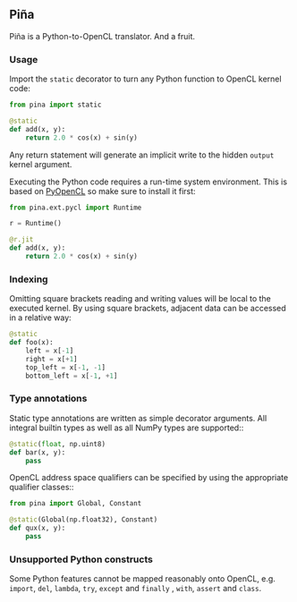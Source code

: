 ## Piña

Piña is a Python-to-OpenCL translator. And a fruit.


### Usage

Import the `static` decorator to turn any Python function to OpenCL kernel code:

```python
from pina import static

@static
def add(x, y):
    return 2.0 * cos(x) + sin(y)
```

Any return statement will generate an implicit write to the hidden `output`
kernel argument.

Executing the Python code requires a run-time system environment. This is based
on [PyOpenCL][] so make sure to install it first:

```python
from pina.ext.pycl import Runtime

r = Runtime()

@r.jit
def add(x, y):
    return 2.0 * cos(x) + sin(y)
```


### Indexing

Omitting square brackets reading and writing values will be local to the
executed kernel. By using square brackets, adjacent data can be accessed in a
relative way:

```python
@static
def foo(x):
    left = x[-1]
    right = x[+1]
    top_left = x[-1, -1]
    bottom_left = x[-1, +1]
```


### Type annotations

Static type annotations are written as simple decorator arguments. All integral
builtin types as well as all NumPy types are supported::

```python
@static(float, np.uint8)
def bar(x, y):
    pass
```

OpenCL address space qualifiers can be specified by using the appropriate
qualifier classes::

```python
from pina import Global, Constant

@static(Global(np.float32), Constant)
def qux(x, y):
    pass
```


### Unsupported Python constructs

Some Python features cannot be mapped reasonably onto OpenCL, e.g.  ``import``,
``del``, ``lambda``, ``try``, ``except`` and ``finally`` , ``with``, ``assert``
and ``class``.

[PyOpenCL]: http://mathema.tician.de/software/pyopencl/
